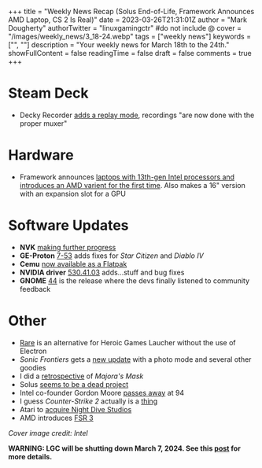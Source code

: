 +++
title = "Weekly News Recap (Solus End-of-Life, Framework Announces AMD Laptop, CS 2 Is Real)"
date = 2023-03-26T21:31:01Z
author = "Mark Dougherty"
authorTwitter = "linuxgamingctr" #do not include @
cover = "/images/weekly_news/3_18-24.webp"
tags = ["weekly news"]
keywords = ["", ""]
description = "Your weekly news for March 18th to the 24th."
showFullContent = false
readingTime = false
draft = false
comments = true
+++
# Steam Deck
- Decky Recorder [adds a replay mode](https://linuxgamingcentral.com/posts/decky-recorder-0.2.1/), recordings "are now done with the proper muxer"

# Hardware
- Framework announces [laptops with 13th-gen Intel processors and introduces an AMD varient for the first time](https://linuxgamingcentral.com/posts/new-framework-laptop-models-for-2023/). Also makes a 16" version with an expansion slot for a GPU

# Software Updates
- **NVK** [making further progress](https://linuxgamingcentral.com/posts/nvk-making-further-progress/)
- **GE-Proton** [7-53](https://linuxgamingcentral.com/posts/ge-proton7-53/) adds fixes for *Star Citizen* and *Diablo IV*
- **Cemu** [now available as a Flatpak](https://flathub.org/apps/details/info.cemu.Cemu)
- **NVIDIA driver** [530.41.03](https://www.nvidia.co.uk/download/driverResults.aspx/200492/en-uk) adds...stuff and bug fixes
- **GNOME** [44](https://release.gnome.org/44/) is the release where the devs finally listened to community feedback

# Other
- [Rare](https://linuxgamingcentral.com/posts/rare-epic-games-launcher/) is an alternative for Heroic Games Laucher without the use of Electron
- *Sonic Frontiers* gets a [new update](https://linuxgamingcentral.com/posts/sonic-frontiers-update/) with a photo mode and several other goodies
- I did a [retrospective](https://linuxgamingcentral.com/posts/majoras-mask-retrospective/) of *Majora's Mask*
- Solus [seems to be a dead project](https://boilingsteam.com/time-to-stop-using-and-recommending-solus/)
- Intel co-founder Gordon Moore [passes away](https://www.pcworld.com/article/1671252/gordon-moore-intel-co-founder-and-chip-industry-legend-dead-at-94.html) at 94
- I guess *Counter-Strike 2* actually is a [thing](https://www.counter-strike.net/cs2)
- Atari to [acquire Night Dive Studios](https://finance.yahoo.com/news/atari-enters-agreement-acquire-night-220300554.html)
- AMD introduces [FSR 3](https://gpuopen.com/gdc-2023-fidelityfx-sdk-fsr3/)

*Cover image credit: Intel*

**WARNING: LGC will be shutting down March 7, 2024. See this [post](https://linuxgamingcentral.com/posts/the-end-of-lgc/) for more details.**

